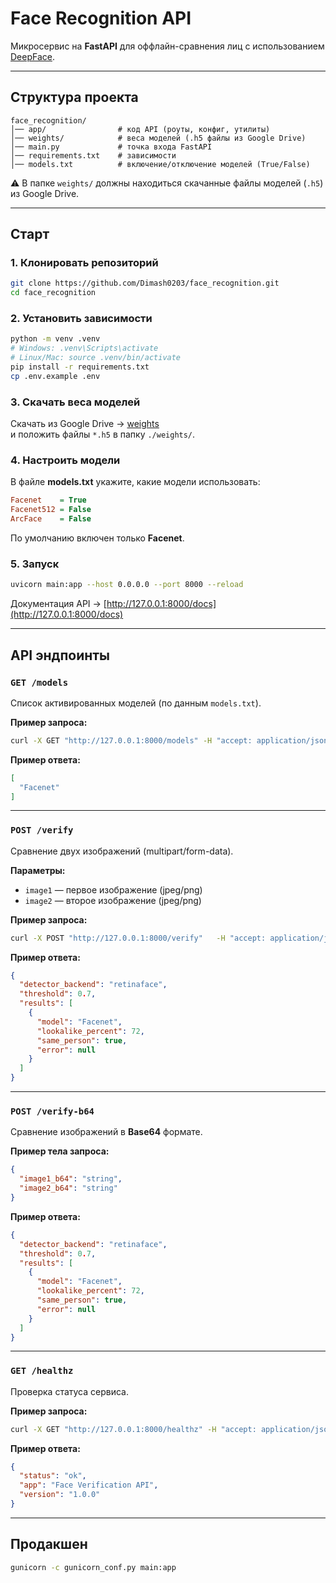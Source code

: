 # Face Recognition API

Микросервис на **FastAPI** для оффлайн-сравнения лиц с использованием [DeepFace](https://github.com/serengil/deepface).

---

## Структура проекта
```
face_recognition/
│── app/                # код API (роуты, конфиг, утилиты)
│── weights/            # веса моделей (.h5 файлы из Google Drive)
│── main.py             # точка входа FastAPI
│── requirements.txt    # зависимости
│── models.txt          # включение/отключение моделей (True/False)
```
⚠️ В папке `weights/` должны находиться скачанные файлы моделей (`.h5`) из Google Drive.

---

## Старт

### 1. Клонировать репозиторий
```bash
git clone https://github.com/Dimash0203/face_recognition.git
cd face_recognition
```

### 2. Установить зависимости
```bash
python -m venv .venv
# Windows: .venv\Scripts\activate
# Linux/Mac: source .venv/bin/activate
pip install -r requirements.txt
cp .env.example .env
```

### 3. Скачать веса моделей
Скачать из Google Drive → [weights](https://drive.google.com/drive/folders/1_DEIoTXIyLP3SvhsNLdoY2OyutUV1Sxo?usp=drive_link)  
и положить файлы `*.h5` в папку `./weights/`.

### 4. Настроить модели
В файле **models.txt** укажите, какие модели использовать:
```ini
Facenet    = True
Facenet512 = False
ArcFace    = False
```
По умолчанию включен только **Facenet**.

### 5. Запуск
```bash
uvicorn main:app --host 0.0.0.0 --port 8000 --reload
```
Документация API → [http://127.0.0.1:8000/docs](http://127.0.0.1:8000/docs)

---

## API эндпоинты

### `GET /models`  
Список активированных моделей (по данным `models.txt`).

**Пример запроса:**
```bash
curl -X GET "http://127.0.0.1:8000/models" -H "accept: application/json"
```
**Пример ответа:**
```json
[
  "Facenet"
]
```

---

### `POST /verify`  
Сравнение двух изображений (multipart/form-data).

**Параметры:**  
- `image1` — первое изображение (jpeg/png)  
- `image2` — второе изображение (jpeg/png)  

**Пример запроса:**
```bash
curl -X POST "http://127.0.0.1:8000/verify"   -H "accept: application/json"   -H "Content-Type: multipart/form-data"   -F "image1=@same2.jpeg;type=image/jpeg"   -F "image2=@same1.jpeg;type=image/jpeg"
```

**Пример ответа:**
```json
{
  "detector_backend": "retinaface",
  "threshold": 0.7,
  "results": [
    {
      "model": "Facenet",
      "lookalike_percent": 72,
      "same_person": true,
      "error": null
    }
  ]
}
```

---

### `POST /verify-b64`  
Сравнение изображений в **Base64** формате.

**Пример тела запроса:**
```json
{
  "image1_b64": "string",
  "image2_b64": "string"
}
```

**Пример ответа:**
```json
{
  "detector_backend": "retinaface",
  "threshold": 0.7,
  "results": [
    {
      "model": "Facenet",
      "lookalike_percent": 72,
      "same_person": true,
      "error": null
    }
  ]
}
```

---

### `GET /healthz`  
Проверка статуса сервиса.

**Пример запроса:**
```bash
curl -X GET "http://127.0.0.1:8000/healthz" -H "accept: application/json"
```

**Пример ответа:**
```json
{
  "status": "ok",
  "app": "Face Verification API",
  "version": "1.0.0"
}
```

---

## Продакшен
```bash
gunicorn -c gunicorn_conf.py main:app
```

